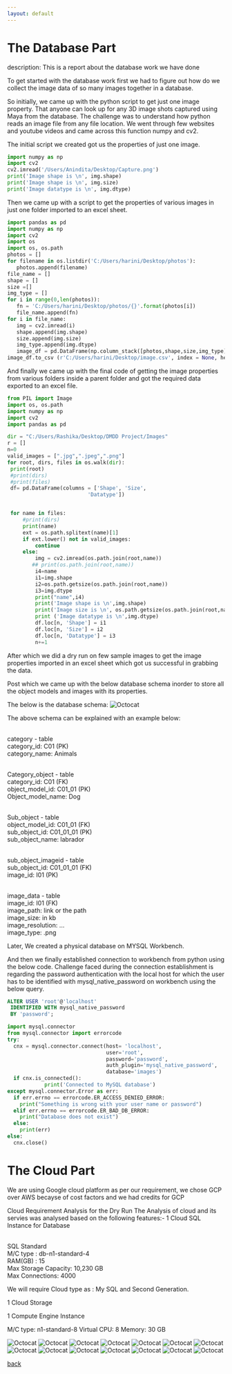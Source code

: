 ```yaml
---
layout: default
---
```


# The Database Part

description: This is a report about the database work we have done


To get started with the database work first we had to figure out how do we collect the image data of so many images together in a database.


So initially, we came up with the python script to get just one image property. That anyone can look up for any 3D image shots captured using Maya from the database.
The challenge was to understand how python reads an image file from any file location. We went through few websites and youtube videos and came across this function numpy and cv2. 

The initial script we created got us the properties of just one image.

```python
import numpy as np 
import cv2
cv2.imread('/Users/Anindita/Desktop/Capture.png')
print('Image shape is \n', img.shape)
print('Image shape is \n', img.size)
print('Image datatype is \n', img.dtype)
```

Then we came up with a script to get the properties of various images in just one folder imported to an excel sheet.


```python
import pandas as pd
import numpy as np
import cv2
import os
import os, os.path
photos = []
for filename in os.listdir('C:/Users/harini/Desktop/photos'):
   photos.append(filename)
file_name = []
shape = []
size =[]
img_type = []
for i in range(0,len(photos)):
   fn = 'C:/Users/harini/Desktop/photos/{}'.format(photos[i])
   file_name.append(fn)
for i in file_name:
   img = cv2.imread(i)
   shape.append(img.shape)
   size.append(img.size)
   img_type.append(img.dtype)
   image_df = pd.DataFrame(np.column_stack([photos,shape,size,img_type]),                              columns=     ['file_name','shape_1','shape_2','shape_3','size','type'])
image_df.to_csv (r'C:/Users/harini/Desktop/image.csv', index = None, header=True)

```

And finally we came up with the final code of getting the image properties from various folders inside a parent folder and got the required data exported to an excel file.


```python
from PIL import Image
import os, os.path
import numpy as np
import cv2
import pandas as pd

dir = "C:/Users/Rashika/Desktop/DMDD Project/Images"
r = []
n=0
valid_images = [".jpg",".jpeg",".png"]
for root, dirs, files in os.walk(dir):
 print(root)
 #print(dirs)
 #print(files)
 df= pd.DataFrame(columns = ['Shape', 'Size',
                          'Datatype'])


 for name in files:
     #print(dirs)
     print(name)
     ext = os.path.splitext(name)[1]
     if ext.lower() not in valid_images:
         continue
     else:
         img = cv2.imread(os.path.join(root,name))
        ## print(os.path.join(root,name))
         i4=name
         i1=img.shape
         i2=os.path.getsize(os.path.join(root,name))
         i3=img.dtype
         print("name",i4)
         print('Image shape is \n',img.shape)
         print('Image size is \n', os.path.getsize(os.path.join(root,name)))
         print ('Image datatype is \n',img.dtype)
         df.loc[n, 'Shape'] = i1
         df.loc[n, 'Size'] = i2
         df.loc[n, 'Datatype'] = i3
         n+=1

```


After which we did a dry run on few sample images to get the image properties imported in an excel sheet which got us successful in grabbing the data.

Post which we came up with the below database schema inorder to store all the object models and images with its properties.

The below is the database schema:
![Octocat](https://raw.githubusercontent.com/Preethamalladu/DMDD-Presentation/master/hiii.png)

The above schema can be explained with an example below:


<br> category - table 
<br> category_id: C01 (PK) 
<br> category_name: Animals 


<br> Category_object - table
<br> category_id: C01 (FK)
<br> object_model_id: C01_01 (PK)
<br> Object_model_name: Dog


<br> Sub_object - table
<br> object_model_id: C01_01 (FK)
<br> sub_object_id: C01_01_01 (PK)
<br> sub_object_name: labrador


<br> sub_object_imageid - table
<br> sub_object_id: C01_01_01 (FK)
<br> image_id: I01 (PK)


<br> image_data - table
<br> image_id: I01 (FK)
<br> image_path: link or the path
<br> image_size: in kb
<br> image_resolution: ...
<br> image_type: .png


Later, We created a physical database on MYSQL Workbench.

And then we finally established connection to workbench from python using the below code.
Challenge faced during the connection establishment is regarding the password authentication with the local host for which the user has to be identified with mysql_native_password on workbench using the below query.

```sql
ALTER USER 'root'@'localhost'
 IDENTIFIED WITH mysql_native_password
 BY 'password';
```

```python
import mysql.connector
from mysql.connector import errorcode
try:
  cnx = mysql.connector.connect(host= 'localhost',
                                user='root',
                                password='password',
                                auth_plugin='mysql_native_password',
                                database='images')
  if cnx.is_connected():
            print('Connected to MySQL database')
except mysql.connector.Error as err:
  if err.errno == errorcode.ER_ACCESS_DENIED_ERROR:
    print("Something is wrong with your user name or password")
  elif err.errno == errorcode.ER_BAD_DB_ERROR:
    print("Database does not exist")
  else:
    print(err)
else:
  cnx.close()

```

# The Cloud Part

We are using Google cloud platform as per our requirement, we chose GCP over AWS becayse of cost factors and we had credits for GCP

Cloud  Requirement Analysis for the Dry Run
The Analysis of cloud and its servies was analysed based on the following features:- 
1 Cloud SQL Instance for Database
 
<br> SQL Standard 
<br> M/C type : db-n1-standard-4
<br> RAM(GB) : 15
<br> Max Storage Capacity: 10,230 GB
<br> Max Connections: 4000
 
We will require Cloud type as : My SQL and Second Generation.
 
1 Cloud Storage
 
1 Compute Engine Instance
 
M/C type: n1-standard-8
Virtual CPU: 8
Memory: 30 GB

![Octocat](https://raw.githubusercontent.com/Preethamalladu/DMDD-Presentation/master/image1.png)
![Octocat](https://raw.githubusercontent.com/Preethamalladu/DMDD-Presentation/master/image2.png)
![Octocat](https://raw.githubusercontent.com/Preethamalladu/DMDD-Presentation/master/image3.png)
![Octocat](https://raw.githubusercontent.com/Preethamalladu/DMDD-Presentation/master/image4.png)
![Octocat](https://raw.githubusercontent.com/Preethamalladu/DMDD-Presentation/master/image5.png)
![Octocat](https://raw.githubusercontent.com/Preethamalladu/DMDD-Presentation/master/image6.png)
![Octocat](https://raw.githubusercontent.com/Preethamalladu/DMDD-Presentation/master/image7.png)
![Octocat](https://raw.githubusercontent.com/Preethamalladu/DMDD-Presentation/master/image8.png)
![Octocat](https://raw.githubusercontent.com/Preethamalladu/DMDD-Presentation/master/image9.png)
![Octocat](https://raw.githubusercontent.com/Preethamalladu/DMDD-Presentation/master/image10.png)
![Octocat](https://raw.githubusercontent.com/Preethamalladu/DMDD-Presentation/master/image11.png)
![Octocat](https://raw.githubusercontent.com/Preethamalladu/DMDD-Presentation/master/image12.png)
![Octocat](https://raw.githubusercontent.com/Preethamalladu/DMDD-Presentation/master/image13.png)
![Octocat](https://raw.githubusercontent.com/Preethamalladu/DMDD-Presentation/master/image14.png)



[back](./)
